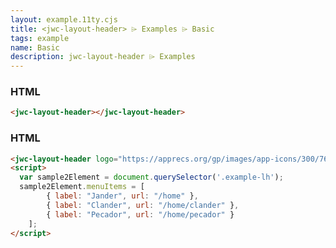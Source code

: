 ```yaml
---
layout: example.11ty.cjs
title: <jwc-layout-header> ⌲ Examples ⌲ Basic
tags: example
name: Basic
description: jwc-layout-header ⌲ Examples
---
```


<style>
</style>

<jwc-layout-header></jwc-layout-header>

<h3>HTML</h3>

```html
<jwc-layout-header></jwc-layout-header>
```

<jwc-layout-header class="example-lh" logo="https://apprecs.org/gp/images/app-icons/300/76/net.cubo2.afistro.jpg"></jwc-layout-header>

<script>
  var sample2Element = document.querySelector('.example-lh');
  sample2Element.menuItems = [
        { label: "Jander", url: "/home" },
        { label: "Clander", url: "/home/clander" },
        { label: "Pecador", url: "/home/pecador" }
    ];
</script>

<h3>HTML</h3>

```html
<jwc-layout-header logo="https://apprecs.org/gp/images/app-icons/300/76/net.cubo2.afistro.jpg"></jwc-layout-header>
<script>
  var sample2Element = document.querySelector('.example-lh');
  sample2Element.menuItems = [
        { label: "Jander", url: "/home" },
        { label: "Clander", url: "/home/clander" },
        { label: "Pecador", url: "/home/pecador" }
    ];
</script>
```
